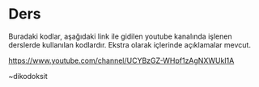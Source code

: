 # Ders
Buradaki kodlar, aşağıdaki link ile gidilen youtube kanalında işlenen derslerde kullanılan kodlardır. 
Ekstra olarak içlerinde açıklamalar mevcut.

https://www.youtube.com/channel/UCYBzGZ-WHpf1zAgNXWUkI1A

~dikodoksit
